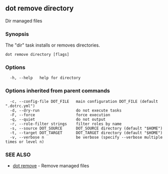 ## dot remove directory

Dir managed files

### Synopsis

The "dir" task installs or removes directories.

```
dot remove directory [flags]
```

### Options

```
  -h, --help   help for directory
```

### Options inherited from parent commands

```
  -c, --config-file DOT_FILE   main configuration DOT_FILE (default ".dotrc.yml")
  -d, --dry-run                do not execute tasks
  -F, --force                  force execution
  -q, --quiet                  do not output
  -r, --role-filter strings    filter roles by name
  -s, --source DOT_SOURCE      DOT_SOURCE directory (default "$HOME")
  -t, --target DOT_TARGET      DOT_TARGET directory (default "$HOME")
  -v, --verbose n              be verbose (specify --verbose multiple times or level n)
```

### SEE ALSO

* [dot remove](dot_remove.md)	 - Remove managed files

